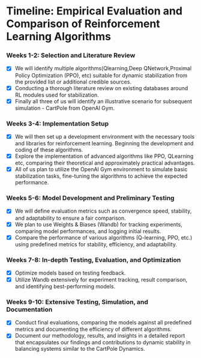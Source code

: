 # Timeline: Empirical Evaluation and Comparison of Reinforcement Learning Algorithms

### Weeks 1-2: Selection and Literature Review
  - [x] We will identify multiple algorithms(Qlearning,Deep QNetwork,Proximal Policy Optimization (PPO), etc) suitable for dynamic stabilization from the provided list or additional credible sources. 
  - [x] Conducting a thorough literature review on existing databases around RL modules used for stabilization. 
  - [x] Finally all three of us will identify an illustrative scenario for subsequent simulation - CartPole from OpenAI Gym.

### Weeks 3-4: Implementation Setup
  - [x] We will then set up a development environment with the necessary tools and libraries for reinforcement learning. Beginning the development and coding of these algorithms.
  - [x] Explore the implementation of advanced algorithms like PPO, QLearning etc, comparing their theoretical and approximately practical advantages.
  - [x] All of us plan to utilize the OpenAI Gym environment to simulate basic stabilization tasks, fine-tuning the algorithms to achieve the expected performance.

### Weeks 5-6: Model Development and Preliminary Testing
  - [x] We will define evaluation metrics such as convergence speed, stability, and adaptability to ensure a fair comparison.
  - [x] We plan to use Weights & Biases (Wandb) for tracking experiments, comparing model performances, and logging initial results.
  - [x] Compare the performance of various algorithms (Q-learning, PPO, etc.) using predefined metrics for stability, efficiency, and adaptability.

### Weeks 7-8: In-depth Testing, Evaluation, and Optimization
  - [x] Optimize models based on testing feedback.
  - [x] Utilize Wandb extensively for experiment tracking, result comparison, and identifying best-performing models.

### Weeks 9-10: Extensive Testing, Simulation, and Documentation
  - [x] Conduct final evaluations, comparing the models against all predefined metrics and documenting the efficiency of different algorithms.
  - [x] Document our methodology, results, and insights in a detailed report that encapsulates our findings and contributions to dynamic stability in balancing systems similar to the CartPole Dynamics.
